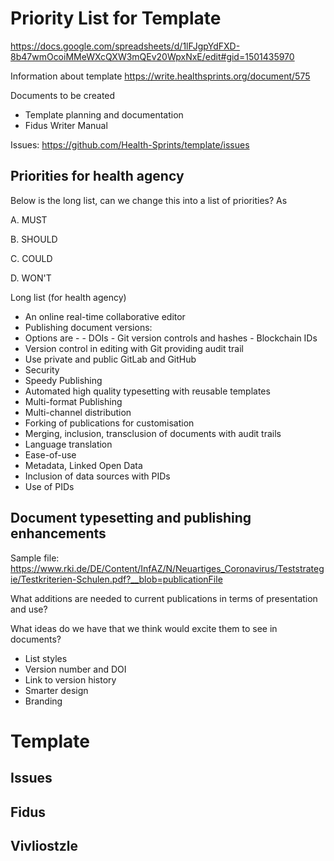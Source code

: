 # Priority List for Template

https://docs.google.com/spreadsheets/d/1lFJgpYdFXD-8b47wmOcoiMMeWXcQXW3mQEv20WpxNxE/edit#gid=1501435970

Information about template https://write.healthsprints.org/document/575

Documents to be created

  - Template planning and documentation
  - Fidus Writer Manual

Issues: https://github.com/Health-Sprints/template/issues

## Priorities for health agency

Below is the long list, can we change this into a list of priorities? As

A. MUST


B. SHOULD


C. COULD


D. WON'T

Long list (for health agency)

  - An online real-time collaborative editor
  - Publishing document versions:
   - Options are -
    - DOIs
    - Git version controls and hashes
    - Blockchain IDs
  - Version control in editing with Git providing audit trail
  - Use private and public GitLab and GitHub
  - Security
  - Speedy Publishing
  - Automated high quality typesetting with reusable templates
  - Multi-format Publishing
  - Multi-channel distribution
  - Forking of publications for customisation
  - Merging, inclusion, transclusion of documents with audit trails
  - Language translation
  - Ease-of-use
  - Metadata, Linked Open Data
  - Inclusion of data sources with PIDs
  - Use of PIDs

## Document typesetting and publishing enhancements

Sample file: https://www.rki.de/DE/Content/InfAZ/N/Neuartiges_Coronavirus/Teststrategie/Testkriterien-Schulen.pdf?__blob=publicationFile

What additions are needed to current publications in terms of presentation and use?

What ideas do we have that we think would excite them to see in documents?

  - List styles
  - Version number and DOI
  - Link to version history
  - Smarter design
  - Branding


# Template

## Issues

## Fidus

## Vivliostzle

